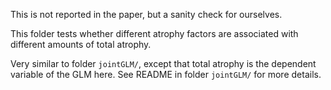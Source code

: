 This is not reported in the paper, but a sanity check for ourselves.

This folder tests whether different atrophy factors are associated with different amounts of total atrophy.

Very similar to folder `jointGLM/`, except that total atrophy is the dependent variable of the GLM here. See README in folder `jointGLM/` for more details.
